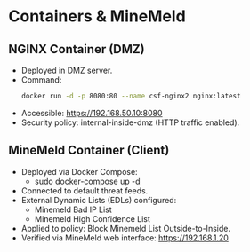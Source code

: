 # Containers & MineMeld

## NGINX Container (DMZ)
- Deployed in DMZ server.  
- Command:
  ```bash
  docker run -d -p 8080:80 --name csf-nginx2 nginx:latest

- Accessible: https://192.168.50.10:8080
- Security policy: internal-inside-dmz (HTTP traffic enabled).

## MineMeld Container (Client)

- Deployed via Docker Compose:
    - sudo docker-compose up -d
- Connected to default threat feeds.
- External Dynamic Lists (EDLs) configured:
    - Minemeld Bad IP List
    - Minemeld High Confidence List
- Applied to policy: Block Minemeld List Outside-to-Inside.
- Verified via MineMeld web interface: https://192.168.1.20
